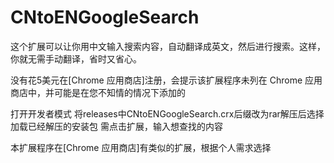 # CNtoENGoogleSearch

这个扩展可以让你用中文输入搜索内容，自动翻译成英文，然后进行搜索。这样，你就无需手动翻译，省时又省心。

没有花5美元在[Chrome 应用商店]注册，会提示该扩展程序未列在 Chrome 应用商店中，并可能是在您不知情的情况下添加的


打开开发者模式
将releases中CNtoENGoogleSearch.crx后缀改为rar解压后选择加载已经解压的安装包
需点击扩展，输入想查找的内容


本扩展程序在[Chrome 应用商店]有类似的扩展，根据个人需求选择
